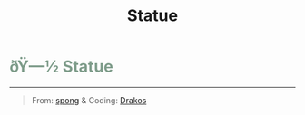 ﻿---
lang: en-US
title: Statue
prev:
next:
---

# <font color=#7e9c8a>ðŸ—½ <b>Statue</b></font> <Badge text="Harmful" type="tip" vertical="middle"/>
---

> From: [spong](#) & Coding: [Drakos](#)
